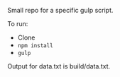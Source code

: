 Small repo for a specific gulp script.

To run:

 * Clone
 * `npm install`
 * `gulp`

Output for data.txt is build/data.txt.

